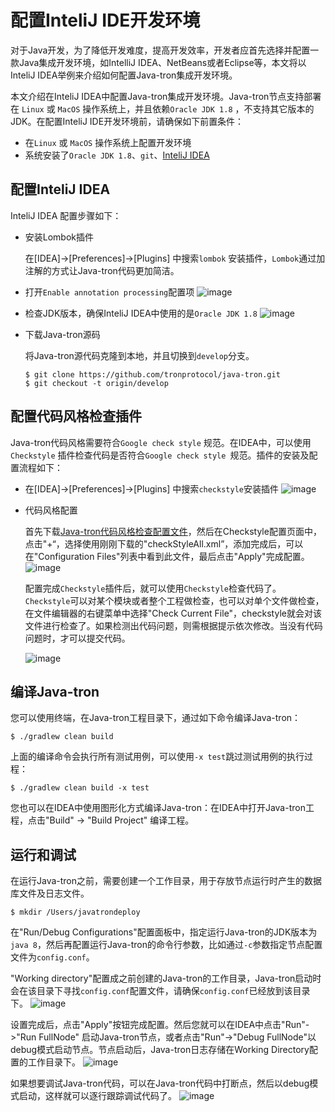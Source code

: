 # 配置InteliJ IDE开发环境

对于Java开发，为了降低开发难度，提高开发效率，开发者应首先选择并配置一款Java集成开发环境，如IntelliJ IDEA、NetBeans或者Eclipse等，本文将以InteliJ IDEA举例来介绍如何配置Java-tron集成开发环境。

本文介绍在InteliJ IDEA中配置Java-tron集成开发环境。Java-tron节点支持部署在 `Linux` 或 `MacOS` 操作系统上，并且依赖`Oracle JDK 1.8` ，不支持其它版本的JDK。在配置InteliJ IDE开发环境前，请确保如下前置条件：

* 在`Linux` 或 `MacOS` 操作系统上配置开发环境
* 系统安装了`Oracle JDK 1.8`、`git`、[InteliJ IDEA](https://www.jetbrains.com/idea/download/#section=mac)
        
## 配置InteliJ IDEA
InteliJ IDEA 配置步骤如下：

* 安装Lombok插件

    在[IDEA]->[Preferences]->[Plugins] 中搜索`lombok` 安装插件，`Lombok`通过加注解的方式让Java-tron代码更加简洁。

* 打开`Enable annotation processing`配置项
      ![image](https://raw.githubusercontent.com/tronprotocol/documentation-zh/master/images/IDE_annotation.png)
* 检查JDK版本，确保InteliJ IDEA中使用的是`Oracle JDK 1.8`
      ![image](https://raw.githubusercontent.com/tronprotocol/documentation-zh/master/images/IDE_JDK.png)
  
* 下载Java-tron源码

    将Java-tron源代码克隆到本地，并且切换到`develop`分支。
    ```
    $ git clone https://github.com/tronprotocol/java-tron.git
    $ git checkout -t origin/develop
    ```
    

## 配置代码风格检查插件
Java-tron代码风格需要符合`Google check style` 规范。在IDEA中，可以使用`Checkstyle` 插件检查代码是否符合`Google check style `规范。插件的安装及配置流程如下：

* 在[IDEA]->[Preferences]->[Plugins] 中搜索`checkstyle`安装插件
    ![image](https://raw.githubusercontent.com/tronprotocol/documentation-zh/master/images/IDE_checkstyle.png)
    
* 代码风格配置

    首先下载[Java-tron代码风格检查配置文件](https://github.com/tronprotocol/java-tron/blob/develop/config/checkstyle/checkStyleAll.xml)，然后在Checkstyle配置页面中，点击"+“，选择使用刚刚下载的"checkStyleAll.xml”，添加完成后，可以在"Configuration Files"列表中看到此文件，最后点击"Apply"完成配置。
    ![image](https://raw.githubusercontent.com/tronprotocol/documentation-zh/master/images/IDE_checkStyleAll.png)

    配置完成`Checkstyle`插件后，就可以使用`Checkstyle`检查代码了。`Checkstyle`可以对某个模块或者整个工程做检查，也可以对单个文件做检查，在文件编辑器的右键菜单中选择"Check Current File"，checkstyle就会对该文件进行检查了。如果检测出代码问题，则需根据提示依次修改。当没有代码问题时，才可以提交代码。

    ![image](https://raw.githubusercontent.com/tronprotocol/documentation-zh/master/images/IDE_stylecheck.png)
   

## 编译Java-tron

您可以使用终端，在Java-tron工程目录下，通过如下命令编译Java-tron：

```
$ ./gradlew clean build
```
上面的编译命令会执行所有测试用例，可以使用`-x test`跳过测试用例的执行过程：
```
$ ./gradlew clean build -x test
```

您也可以在IDEA中使用图形化方式编译Java-tron：在IDEA中打开Java-tron工程，点击"Build" -> "Build Project" 编译工程。

## 运行和调试
在运行Java-tron之前，需要创建一个工作目录，用于存放节点运行时产生的数据库文件及日志文件。
```
$ mkdir /Users/javatrondeploy
```


在"Run/Debug Configurations"配置面板中，指定运行Java-tron的JDK版本为`java 8`，然后再配置运行Java-tron的命令行参数，比如通过`-c`参数指定节点配置文件为`config.conf`。

"Working directory"配置成之前创建的Java-tron的工作目录，Java-tron启动时会在该目录下寻找`config.conf`配置文件，请确保`config.conf`已经放到该目录下。
![image](https://raw.githubusercontent.com/tronprotocol/documentation-zh/master/images/IDE_RunDebug.png)


设置完成后，点击"Apply"按钮完成配置。然后您就可以在IDEA中点击"Run"->"Run FullNode" 启动Java-tron节点，或者点击"Run"->"Debug FullNode"以debug模式启动节点。节点启动后，Java-tron日志存储在Working Directory配置的工作目录下。
![image](https://raw.githubusercontent.com/tronprotocol/documentation-zh/master/images/IDE_runjavatron.png)



如果想要调试Java-tron代码，可以在Java-tron代码中打断点，然后以debug模式启动，这样就可以逐行跟踪调试代码了。
![image](https://raw.githubusercontent.com/tronprotocol/documentation-zh/master/images/IDE_debug.png)

